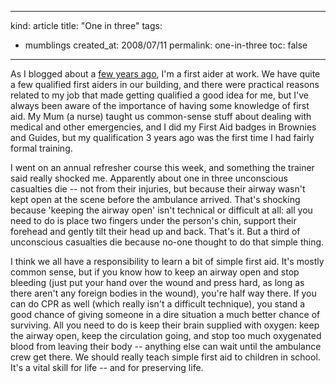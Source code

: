 -----
kind: article
title: "One in three"
tags:
- mumblings
created_at: 2008/07/11
permalink: one-in-three
toc: false
-----

<p>As I blogged about a <a href="http://www.rousette.org.uk/blog/archives/first-aid/">few years ago</a>, I'm a first aider at work. We have quite a few qualified first aiders in our building, and there were practical reasons related to my job that made getting qualified a good idea for me, but I've always been aware of the importance of having some knowledge of first aid. My Mum (a nurse) taught us common-sense stuff about dealing with medical and other emergencies, and I did my First Aid badges in Brownies and Guides, but my qualification 3 years ago was the first time I had fairly formal training.</p>

<p>I went on an annual refresher course this week, and something the trainer said really shocked me. Apparently about one in three unconscious casualties die -- not from their injuries, but because their airway wasn't kept open at the scene before the ambulance arrived. That's shocking because 'keeping the airway open' isn't technical or difficult at all: all you need to do is place two fingers under the person's chin, support their forehead and gently tilt their head up and back. That's it. But a third of unconscious casualties die because no-one thought to do that simple thing.</p>

<p>I think we all have a responsibility to learn a bit of simple first aid. It's mostly common sense, but if you know how to keep an airway open and stop bleeding (just put your hand over the wound and press hard, as long as there aren't any foreign bodies in the wound), you're half way there. If you can do CPR as well (which really isn't a difficult technique), you stand a good chance of giving someone in a dire situation a much better chance of surviving. All you need to do is keep their brain supplied with oxygen: keep the airway open, keep the circulation going, and stop too much oxygenated blood from leaving their body -- anything else can wait until the ambulance crew get there. We should really teach simple first aid to children in school. It's a vital skill for life -- and for preserving life.</p>


